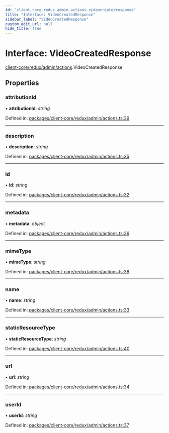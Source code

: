 ```yaml
---
id: "client_core_redux_admin_actions.videocreatedresponse"
title: "Interface: VideoCreatedResponse"
sidebar_label: "VideoCreatedResponse"
custom_edit_url: null
hide_title: true
---
```


# Interface: VideoCreatedResponse

[client-core/redux/admin/actions](../modules/client_core_redux_admin_actions.md).VideoCreatedResponse

## Properties

### attributionId

• **attributionId**: *string*

Defined in: [packages/client-core/redux/admin/actions.ts:39](https://github.com/xr3ngine/xr3ngine/blob/5c3dcaef1/packages/client-core/redux/admin/actions.ts#L39)

___

### description

• **description**: *string*

Defined in: [packages/client-core/redux/admin/actions.ts:35](https://github.com/xr3ngine/xr3ngine/blob/5c3dcaef1/packages/client-core/redux/admin/actions.ts#L35)

___

### id

• **id**: *string*

Defined in: [packages/client-core/redux/admin/actions.ts:32](https://github.com/xr3ngine/xr3ngine/blob/5c3dcaef1/packages/client-core/redux/admin/actions.ts#L32)

___

### metadata

• **metadata**: *object*

Defined in: [packages/client-core/redux/admin/actions.ts:36](https://github.com/xr3ngine/xr3ngine/blob/5c3dcaef1/packages/client-core/redux/admin/actions.ts#L36)

___

### mimeType

• **mimeType**: *string*

Defined in: [packages/client-core/redux/admin/actions.ts:38](https://github.com/xr3ngine/xr3ngine/blob/5c3dcaef1/packages/client-core/redux/admin/actions.ts#L38)

___

### name

• **name**: *string*

Defined in: [packages/client-core/redux/admin/actions.ts:33](https://github.com/xr3ngine/xr3ngine/blob/5c3dcaef1/packages/client-core/redux/admin/actions.ts#L33)

___

### staticResourceType

• **staticResourceType**: *string*

Defined in: [packages/client-core/redux/admin/actions.ts:40](https://github.com/xr3ngine/xr3ngine/blob/5c3dcaef1/packages/client-core/redux/admin/actions.ts#L40)

___

### url

• **url**: *string*

Defined in: [packages/client-core/redux/admin/actions.ts:34](https://github.com/xr3ngine/xr3ngine/blob/5c3dcaef1/packages/client-core/redux/admin/actions.ts#L34)

___

### userId

• **userId**: *string*

Defined in: [packages/client-core/redux/admin/actions.ts:37](https://github.com/xr3ngine/xr3ngine/blob/5c3dcaef1/packages/client-core/redux/admin/actions.ts#L37)
